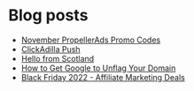 # Blog posts
<!-- BLOG-POST-LIST:START -->
- [November PropellerAds Promo Codes](https://afflift.com/f/threads/november-propellerads-promo-codes.9920/)
- [ClickAdilla Push](https://afflift.com/f/threads/clickadilla-push.8056/)
- [Hello from Scotland](https://afflift.com/f/threads/hello-from-scotland.9768/)
- [How to Get Google to Unflag Your Domain](https://afflift.com/f/threads/how-to-get-google-to-unflag-your-domain.9960/)
- [Black Friday 2022 - Affiliate Marketing Deals](https://afflift.com/f/threads/black-friday-2022-affiliate-marketing-deals.9962/)
<!-- BLOG-POST-LIST:END -->
